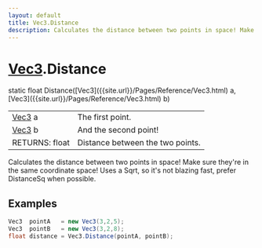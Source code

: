 ```yaml
---
layout: default
title: Vec3.Distance
description: Calculates the distance between two points in space! Make sure they're in the same coordinate space! Uses a Sqrt, so it's not blazing fast, prefer DistanceSq when possible.
---
```

# [Vec3]({{site.url}}/Pages/Reference/Vec3.html).Distance

<div class='signature' markdown='1'>
static float Distance([Vec3]({{site.url}}/Pages/Reference/Vec3.html) a, [Vec3]({{site.url}}/Pages/Reference/Vec3.html) b)
</div>

|  |  |
|--|--|
|[Vec3]({{site.url}}/Pages/Reference/Vec3.html) a|The first point.|
|[Vec3]({{site.url}}/Pages/Reference/Vec3.html) b|And the second point!|
|RETURNS: float|Distance between the two points.|

Calculates the distance between two points in space!
Make sure they're in the same coordinate space! Uses a Sqrt, so
it's not blazing fast, prefer DistanceSq when possible.




## Examples

```csharp
Vec3  pointA   = new Vec3(3,2,5);
Vec3  pointB   = new Vec3(3,2,8);
float distance = Vec3.Distance(pointA, pointB);
```

